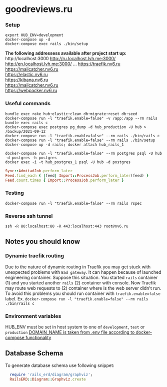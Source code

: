 # goodreviews.ru

### Setup

```shell
export HUB_ENV=development
docker-compose up -d
docker-compose exec rails ./bin/setup
```

**The following addressess available after project start up:**  
http://localhost:3000
http://ru.localhost.lvh.me:3000/
http://en.localhost.lvh.me:3000/
...
https://traefik.nv6.ru  
https://mailcatcher.nv6.ru  
https://elastic.nv6.ru  
https://kibana.nv6.ru  
https://mailcatcher.nv6.ru  
https://webpacker.nv6.ru  

### Useful commands

```shell
bundle exec rake hub:elastic:clean db:migrate:reset db:seed
docker-compose run -l "traefik.enable=false" -v /app:/app --rm rails bundle exec rails c
docker-compose exec postgres pg_dump -d hub_production -U hub > /backup/2021-09-12
docker-compose run -l "traefik.enable=false" --rm rails ./bin/rails c
docker-compose run -l "traefik.enable=false" --rm rails ./bin/setup
docker-compose up -d rails; docker attach hub_rails_1

docker-compose run -l "traefik.enable=false" --rm postgres psql -U hub -d postgres -h postgres
docker exec -i -t hub_postgres_1 psql -U hub -d postgres
```

```ruby
Sync::AdmitadJob.perform_later
Feed.find_each { |feed| Import::ProcessJob.perform_later(feed) }
Feed.count.times { Import::ProcessJob.perform_later }
```

### Testing

```shell
docker-compose run -l "traefik.enable=false" --rm rails rspec
```

### Reverse ssh tunnel

```shell
ssh -R 80:localhost:80 -R 443:localhost:443 root@nv6.ru
```

## Notes you should know

### Dynamic traefik routing

Due to the nature of dynamic routing in Traefik you may get stuck with unexpected problems with `Bad gateway`. It can happen because of launched engineering container. Suppose this situation. You started `rails` container (1) and you started another `rails` (2) container with console. Now Traefik may route web requests to (2) container where is the web server didn't run. To avoid this problems you should run container with `traefik.enable=false` label. Ex. `docker-compose run -l "traefik.enable=false" --rm rails ./bin/rails c`

### Environment variables
HUB_ENV must be set in host system to one of `development`, `test` or `production`
[DOMAIN_NAME is taken from .env file according to docker-compose functionality](https://docs.docker.com/compose/environment-variables/#the-env-file)


## Database Schema

To generate database schema use following snippet:

```ruby
  require 'rails_erd/diagram/graphviz';
  RailsERD::Diagram::Graphviz.create
```
